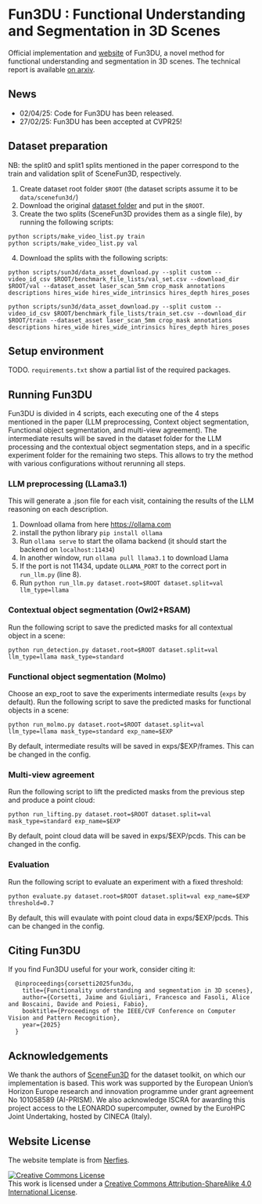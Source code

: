 # Fun3DU : Functional Understanding and Segmentation in 3D Scenes
Official implementation and [website](https://tev-fbk.github.io/fun3du/) of Fun3DU, a novel method for functional understanding and segmentation in 3D scenes.
The technical report is available [on arxiv](https://arxiv.org/abs/2411.16310).

## News
- 02/04/25: Code for Fun3DU has been released.
- 27/02/25: Fun3DU has been accepted at CVPR25!


## Dataset preparation
NB: the split0 and split1 splits mentioned in the paper correspond to the train and validation split of SceneFun3D, respectively.

1. Create dataset root folder `$ROOT` (the dataset scripts assume it to be `data/scenefun3d/`)
2. Download the original [dataset folder](https://github.com/SceneFun3D/scenefun3d/tree/main/benchmark_file_lists) and put in the `$ROOT`.
3. Create the two splits (SceneFun3D provides them as a single file), by running the following scripts:
```
python scripts/make_video_list.py train
python scripts/make_video_list.py val
```
4. Download the splits with the following scripts:
```
python scripts/sun3d/data_asset_download.py --split custom --video_id_csv $ROOT/benchmark_file_lists/val_set.csv --download_dir $ROOT/val --dataset_asset laser_scan_5mm crop_mask annotations descriptions hires_wide hires_wide_intrinsics hires_depth hires_poses

python scripts/sun3d/data_asset_download.py --split custom --video_id_csv $ROOT/benchmark_file_lists/train_set.csv --download_dir $ROOT/train --dataset_asset laser_scan_5mm crop_mask annotations descriptions hires_wide hires_wide_intrinsics hires_depth hires_poses
```

## Setup environment

TODO.
`requirements.txt` show a partial list of the required packages.

## Running Fun3DU

Fun3DU is divided in 4 scripts, each executing one of the 4 steps mentioned in the paper (LLM preprocessing, Context object segmentation, Functional object segmentation, and multi-view agreement).
The intermediate results will be saved in the dataset folder for the LLM processing and the contextual object segmentation steps, and in a specific experiment folder for the remaining two steps. This allows to try the method with various configurations without rerunning all steps.

### LLM preprocessing (LLama3.1)
This will generate a .json file for each visit, containing the results of the LLM reasoning on each description.
1. Download ollama from here https://ollama.com
2. install the python library `pip install ollama`
3. Run `ollama serve` to start the ollama backend (it should start the backend on `localhost:11434`)
4. In another window, run `ollama pull llama3.1` to download Llama
5. If the port is not 11434, update `OLLAMA_PORT` to the correct port in `run_llm.py` (line 8).
6. Run `python run_llm.py dataset.root=$ROOT dataset.split=val llm_type=llama`

### Contextual object segmentation (Owl2+RSAM)
Run the following script to save the predicted masks for all contextual object in a scene:
```
python run_detection.py dataset.root=$ROOT dataset.split=val llm_type=llama mask_type=standard
```

### Functional object segmentation (Molmo)
Choose an exp_root to save the experiments intermediate results (`exps` by default).
Run the following script to save the predicted masks for functional objects in a scene:
```
python run_molmo.py dataset.root=$ROOT dataset.split=val llm_type=llama mask_type=standard exp_name=$EXP
```
By default, intermediate results will be saved in exps/$EXP/frames. This can be changed in the config.

### Multi-view agreement
Run the following script to lift the predicted masks from the previous step and produce a point cloud:
```
python run_lifting.py dataset.root=$ROOT dataset.split=val mask_type=standard exp_name=$EXP
```
By default, point cloud data will be saved in exps/$EXP/pcds. This can be changed in the config.

### Evaluation
Run the following script to evaluate an experiment with a fixed threshold:
```
python evaluate.py dataset.root=$ROOT dataset.split=val exp_name=$EXP threshold=0.7
```
By default, this will evaulate with point cloud data in exps/$EXP/pcds. This can be changed in the config.

## Citing Fun3DU

If you find Fun3DU useful for your work, consider citing it:
```
  @inproceedings{corsetti2025fun3du,
    title={Functionality understanding and segmentation in 3D scenes},
    author={Corsetti, Jaime and Giuliari, Francesco and Fasoli, Alice and Boscaini, Davide and Poiesi, Fabio},
    booktitle={Proceedings of the IEEE/CVF Conference on Computer Vision and Pattern Recognition},
    year={2025}
  }
```


## Acknowledgements

We thank the authors of [SceneFun3D](https://scenefun3d.github.io/documentation/) for the dataset toolkit, on which our implementation is based.
This work was supported by the European Union’s Horizon Europe research and innovation programme under grant agreement No 101058589 (AI-PRISM). We also acknowledge ISCRA for awarding this project access to the LEONARDO supercomputer, owned by the EuroHPC Joint Undertaking, hosted by CINECA (Italy).


## Website License
The website template is from [Nerfies](https://github.com/nerfies/nerfies.github.io).

<a rel="license" href="http://creativecommons.org/licenses/by-sa/4.0/"><img alt="Creative Commons License" style="border-width:0" src="https://i.creativecommons.org/l/by-sa/4.0/88x31.png" /></a><br />This work is licensed under a <a rel="license" href="http://creativecommons.org/licenses/by-sa/4.0/">Creative Commons Attribution-ShareAlike 4.0 International License</a>.
